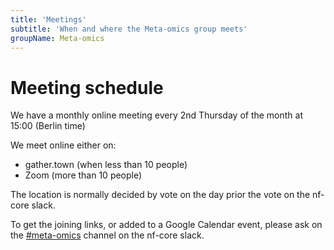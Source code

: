 ```yaml
---
title: 'Meetings'
subtitle: 'When and where the Meta-omics group meets'
groupName: Meta-omics
---
```


# Meeting schedule

We have a monthly online meeting every 2nd Thursday of the month at 15:00 (Berlin time)

We meet online either on:

- gather.town (when less than 10 people)
- Zoom (more than 10 people)

The location is normally decided by vote on the day prior the vote on the nf-core slack.

To get the joining links, or added to a Google Calendar event, please ask on the [#meta-omics](https://nfcore.slack.com/archives/C070369GP7T) channel on the nf-core slack.
